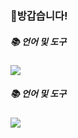 ### 👋방갑습니다!
<div><h5>📚 언어 및 도구</h1></div>
<a href="링크주소"><img src="https://img.shields.io/badge/notion-ffffff?style=flat-square&logo=notion&logoColor=000000&link=링크주소"/></a>
<br/>
<div><h5>📚 언어 및 도구</h1></div>
<img src="https://img.shields.io/badge?style=flat-square&logo=javascript&logoColor=F7DF1E"/>

<!--
**Sunjuhyeon/Sunjuhyeon** is a ✨ _special_ ✨ repository because its `README.md` (this file) appears on your GitHub profile.

Here are some ideas to get you started:

- 🔭 I’m currently working on ...
- 🌱 I’m currently learning ...
- 👯 I’m looking to collaborate on ...
- 🤔 I’m looking for help with ...
- 💬 Ask me about ...
- 📫 How to reach me: ...
- 😄 Pronouns: ...
- ⚡ Fun fact: ...
-->
